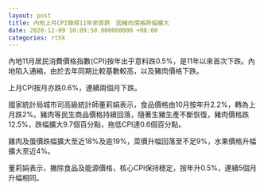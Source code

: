 ```yaml
---
layout: post
title: 內地上月CPI錄得11年來首跌　因豬肉價格跌幅擴大
date: 2020-12-09 10:09:50.000000000 +08:00
categories: rthk
---
```


內地11月居民消費價格指數(CPI)按年出乎意料跌0.5%，是11年以來首次下跌。內地陷入通縮，由於去年同期比較基數較高，以及豬肉價格下跌。

上月CPI按月亦跌0.6%，連續兩個月下跌。

國家統計局城市司高級統計師董莉娟表示，食品價格由10月按年升2.2%，轉為上月跌2%。豬肉等民生商品價格持續回落，隨著生豬生產不斷恢復，豬肉價格跌12.5%，跌幅擴大9.7個百分點，拖低CPI達0.6個百分點。

雞肉及蛋價跌幅擴大至近18%及逾19%，菜價升幅回落至不足9%，水果價格升幅擴大至近4%。

董莉娟表示，撇除食品及能源價格，核心CPI保持穩定，按年升0.5%，連續5個月升幅相同。
